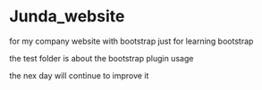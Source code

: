# Junda_website
for my company website with bootstrap
just for learning bootstrap

the test folder is about the bootstrap plugin usage


the nex day will continue to improve it 

